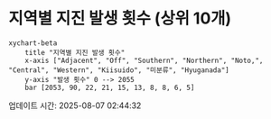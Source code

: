 # 지역별 지진 발생 횟수 (상위 10개)

```mermaid
xychart-beta
    title "지역별 지진 발생 횟수"
    x-axis ["Adjacent", "Off", "Southern", "Northern", "Noto,", "Central", "Western", "Kiisuido", "미분류", "Hyuganada"]
    y-axis "발생 횟수" 0 --> 2055
    bar [2053, 90, 22, 21, 15, 13, 8, 8, 6, 5]
```

업데이트 시간: 2025-08-07 02:44:32
